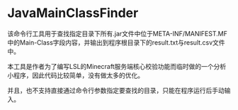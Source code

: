 # JavaMainClassFinder

该命令行工具用于查找指定目录下所有.jar文件中位于META-INF/MANIFEST.MF中的Main-Class字段内容，并输出到程序根目录下的result.txt与result.csv文件中。

本工具是作者为了编写LSL的Minecraft服务端核心校验功能而临时做的一个分析小程序，因此代码比较简单，没有做太多的优化。

并且，也不支持直接通过命令行参数指定要查找的目录，只能在程序运行后手动输入。
